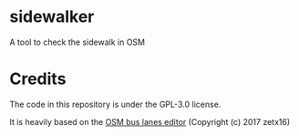 # sidewalker

A tool to check the sidewalk in OSM

# Credits

The code in this repository is under the GPL-3.0 license. 

It is heavily based on the [OSM bus lanes editor](https://github.com/Jungle-Bus/bus-lanes) (Copyright (c) 2017 zetx16)
